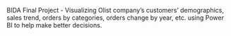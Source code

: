 BIDA Final Project - Visualizing Olist company’s customers’ demographics, sales trend, orders by 
categories, orders change by year, etc. using Power BI to help make better decisions.
